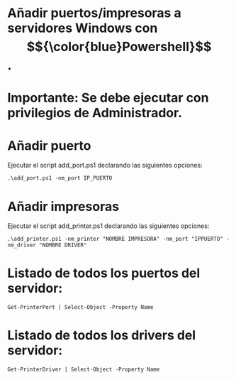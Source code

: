# Añadir puertos/impresoras a servidores Windows con $${\color{blue}Powershell}$$.
# Importante: Se debe ejecutar con privilegios de Administrador.

# Añadir puerto

Ejecutar el script add_port.ps1 declarando las siguientes opciones:

```
.\add_port.ps1 -nm_port IP_PUERTO
```

# Añadir impresoras

Ejecutar el script add_printer.ps1 declarando las siguientes opciones:

```
.\add_printer.ps1 -nm_printer "NOMBRE IMPRESORA" -nm_port "IPPUERTO" -nm_driver "NOMBRE DRIVER"
```

# Listado de todos los puertos del servidor:

```
Get-PrinterPort | Select-Object -Property Name
```

# Listado de todos los drivers del servidor:

```
Get-PrinterDriver | Select-Object -Property Name
```
